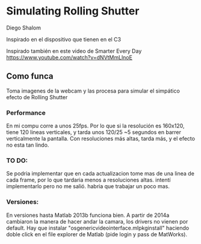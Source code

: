 # Simulating Rolling Shutter

Diego Shalom

Inspirado en el dispositivo que tienen en el C3

Inspirado también en este video de Smarter Every Day https://www.youtube.com/watch?v=dNVtMmLlnoE

## Como funca

Toma imagenes de la webcam y las procesa para simular el simpático efecto de Rolling Shutter

### Performance

En mi compu corre a unos 25fps. Por lo que si la resolución es 160x120, tiene 120 lineas verticales, y tarda unos 120/25 ~5 segundos en barrer verticalmente la pantalla. Con resoluciones más altas, tarda más, y el efecto no esta tan lindo. 

### TO DO: 

Se podria implementar que en cada actualizacion tome mas de una linea de cada frame, por lo que tardaria menos a resoluciones altas. intentí implementarlo pero no me salió. habria que trabajar un poco mas.

### Versiones:
En versiones hasta Matlab 2013b funciona bien.
A partir de 2014a cambiaron la manera de hacer andar la camara, los drivers no vienen por default. Hay que instalar  "osgenericvideointerface.mlpkginstall" haciendo doble click en el file explorer de Matlab (pide login y pass de MatWorks).